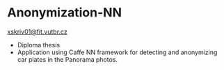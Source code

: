 # Anonymization-NN
xskriv01@fit.vutbr.cz

* Diploma thesis
* Application using Caffe NN framework for detecting and anonymizing car plates in the Panorama photos.
